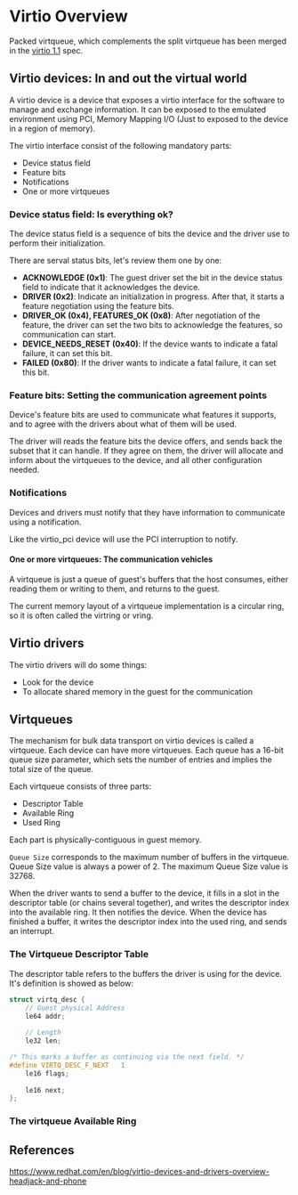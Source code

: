 # Virtio Overview

Packed virtqueue, which complements the split virtqueue has been merged in the [virtio 1.1](https://docs.oasis-open.org/virtio/virtio/v1.1/cs01/virtio-v1.1-cs01.html) spec.

## Virtio devices: In and out the virtual world

A virtio device is a device that exposes a virtio interface for the software to manage and exchange information. It can be exposed to the emulated environment using PCI, Memory Mapping I/O (Just to exposed to the device in a region of memory).

The virtio interface consist of the following mandatory parts:

* Device status field
* Feature bits
* Notifications
* One or more virtqueues

### Device status field: Is everything ok?

The device status field is a sequence of bits the device and the driver use to perform their initialization.

There are serval status bits, let's review them one by one:

* **ACKNOWLEDGE (0x1)**: The guest driver set the bit in the device status field to indicate that it acknowledges the device.
* **DRIVER (0x2)**: Indicate an initialization in progress. After that, it starts a feature negotiation using the feature bits.
* **DRIVER_OK (0x4), FEATURES_OK (0x8)**: After negotiation of the feature, the driver can set the two bits to acknowledge the features, so communication can start.
* **DEVICE_NEEDS_RESET (0x40)**: If the device wants to indicate a fatal failure, it can set this bit.
* **FAILED (0x80)**: If the driver wants to indicate a fatal failure, it can set this bit.

### Feature bits: Setting the communication agreement points

Device's feature bits are used to communicate what features it supports, and to agree with the drivers about what of them will be used.

The driver will reads the feature bits the device offers, and sends back the subset that it can handle. If they agree on them, the driver will allocate and inform about the virtqueues to the device, and all other configuration needed.

### Notifications

Devices and drivers must notify that they have information to communicate using a notification.

Like the virtio_pci device will use the PCI interruption to notify.

#### One or more virtqueues: The communication vehicles

A virtqueue is just a queue of guest's buffers that the host consumes, either reading them or writing to them, and returns to the guest.

The current memory layout of a virtqueue implementation is a circular ring, so it is often called the virtring or vring.

## Virtio drivers

The virtio drivers will do some things:

* Look for the device
* To allocate shared memory in the guest for the communication

## Virtqueues

The mechanism for bulk data transport on virtio devices is called a virtqueue. Each device can have more virtqueues. Each queue has a 16-bit queue size parameter, which sets the number of entries and implies the total size of the queue.

Each virtqueue consists of three parts:

* Descriptor Table
* Available Ring
* Used Ring

Each part is physically-contiguous in guest memory.

`Queue Size` corresponds to the maximum number of buffers in the virtqueue. Queue Size value is always a power of 2. The maximum Queue Size value is 32768.

When the driver wants to send a buffer to the device, it fills in a slot in the descriptor table (or chains several together), and writes the descriptor index into the available ring. It then notifies the device. When the device has finished a buffer, it writes the descriptor index into the used ring, and sends an interrupt.

### The Virtqueue Descriptor Table

The descriptor table refers to the buffers the driver is using for the device. It's definition is showed as below:

```C
struct virtq_desc {
    // Guest physical Address
    le64 addr;
    
    // Length
    le32 len;

/* This marks a buffer as continuing via the next field. */
#define VIRTQ_DESC_F_NEXT	1
    le16 flags;
    
    le16 next;
};
```

### The virtqueue Available Ring





## References

https://www.redhat.com/en/blog/virtio-devices-and-drivers-overview-headjack-and-phone